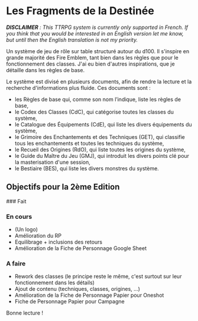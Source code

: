 # Les Fragments de la Destinée

***DISCLAIMER** : This TTRPG system is currently only supported in French. If you think that you would be interested in an English version let me know, but until then the English translation is not my priority.*

Un système de jeu de rôle sur table structuré autour du d100.
Il s'inspire en grande majorité des Fire Emblem, tant bien dans les règles que pour le fonctionnement des classes.
J'ai eu bien d'autres inspirations, que je détaille dans les règles de base.

Le système est divisé en plusieurs documents, afin de rendre la lecture et la recherche d'informations plus fluide. Ces documents sont :
- les Règles de base qui, comme son nom l’indique, liste les règles de base,
- le Codex des Classes (CdC), qui catégorise toutes les classes du système,
- le Catalogue des Équipements (CdE), qui liste les divers équipements du système,
- le Grimoire des Enchantements et des Techniques (GET), qui classifie tous les enchantements et toutes les techniques du système,
- le Recueil des Origines (RdO), qui liste toutes les origines du système,
- le Guide du Maître du Jeu (GMJ), qui introduit les divers points clé pour la masterisation d'une session,
- le Bestiaire (BES), qui liste les divers monstres du système.

## Objectifs pour la 2ème Edition

### Fait


### En cours 
- (Un logo)
- Amélioration du RP
- Equilibrage + inclusions des retours
- Amélioration de la Fiche de Personnage Google Sheet

### A faire
- Rework des classes (le principe reste le même, c'est surtout sur leur fonctionnement dans les détails)
- Ajout de contenu (techniques, classes, origines, ...)
- Amélioration de la Fiche de Personnage Papier pour Oneshot
- Fiche de Personnage Papier pour Campagne

Bonne lecture !
